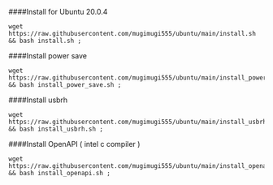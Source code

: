 ####Install for Ubuntu 20.0.4

````
wget https://raw.githubusercontent.com/mugimugi555/ubuntu/main/install.sh && bash install.sh ;
````

####Install power save

````
wget https://raw.githubusercontent.com/mugimugi555/ubuntu/main/install_power_save.sh && bash install_power_save.sh ;
````

####Install usbrh

````
wget https://raw.githubusercontent.com/mugimugi555/ubuntu/main/install_usbrh.sh && bash install_usbrh.sh ;
````

####Install OpenAPI ( intel c compiler )

````
wget https://raw.githubusercontent.com/mugimugi555/ubuntu/main/install_openapi.sh && bash install_openapi.sh ;
````
